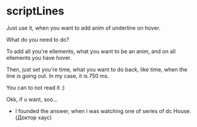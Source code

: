 # scriptLines

Just use it, when you want to add anim of underline on hover.

What do you need to do?

To add all you're ellements, what you want to be an anim, and on all ellements you have hover.

Then, just set you're time, what you want to do back, like time, when the line is going out. In my case, it is 750 ms.




















You can to not read it :)

Okk, if u want, soo...

* I founded the answer, when i was watching one of series of dc House. (Доктор хаус)
